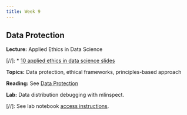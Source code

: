 ```yaml
---
title: Week 9
---
```


## Data Protection

**Lecture:** Applied Ethics in Data Science

[//]: * [10 applied ethics in data science slides](../../../assets/10_AppliedEthics.pdf)

**Topics:** Data protection, ethical frameworks, principles-based approach

**Reading:** See [Data Protection](../../../assets/data_protection_reader.pdf)

**Lab:** Data distribution debugging with mlinspect.

[//]: See lab notebook [access instructions](../../../assets/lab_10_access_instructions.pdf).

